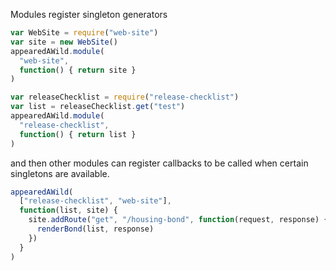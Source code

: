 Modules register singleton generators

```javascript
var WebSite = require("web-site")
var site = new WebSite()
appearedAWild.module(
  "web-site",
  function() { return site }
)

var releaseChecklist = require("release-checklist")
var list = releaseChecklist.get("test")
appearedAWild.module(
  "release-checklist",
  function() { return list }
)
```

and then other modules can register callbacks to be called when certain singletons are available.

```javascript
appearedAWild(
  ["release-checklist", "web-site"],
  function(list, site) {
    site.addRoute("get", "/housing-bond", function(request, response) {
      renderBond(list, response)
    })
  }
)
```
